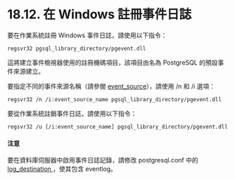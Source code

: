 # 18.12. 在 Windows 註冊事件日誌

要在作業系統註冊 Windows 事件日誌，請使用以下指令：

```text
regsvr32 pgsql_library_directory/pgevent.dll
```

這將建立事件檢視器使用的註冊機碼項目，該項目由名為 PostgreSQL 的預設事件來源建立。

要指定不同的事件來源名稱（請參閱 [event\_source](../server-configuration/error-reporting-and-logging.md#event_source-string)），請使用 /n 和 /i 選項：

```text
regsvr32 /n /i:event_source_name pgsql_library_directory/pgevent.dll
```

要從作業系統註銷事件日誌，請使用以下指令：

```text
regsvr32 /u [/i:event_source_name] pgsql_library_directory/pgevent.dll
```

#### 注意

要在資料庫伺服器中啟用事件日誌記錄，請修改 postgresql.conf 中的 [log\_destination ](../server-configuration/error-reporting-and-logging.md#log_destination-string)，使其包含 eventlog。

